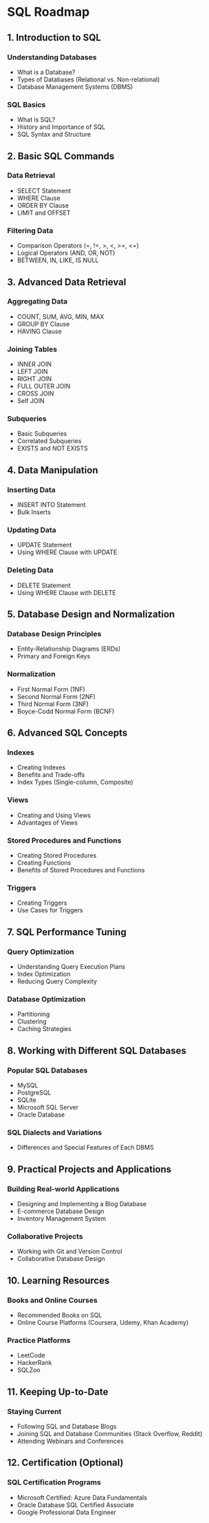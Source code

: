 # SQL Roadmap

## 1. Introduction to SQL
### Understanding Databases
- What is a Database?
- Types of Databases (Relational vs. Non-relational)
- Database Management Systems (DBMS)

### SQL Basics
- What is SQL?
- History and Importance of SQL
- SQL Syntax and Structure

## 2. Basic SQL Commands
### Data Retrieval
- SELECT Statement
- WHERE Clause
- ORDER BY Clause
- LIMIT and OFFSET

### Filtering Data
- Comparison Operators (=, !=, >, <, >=, <=)
- Logical Operators (AND, OR, NOT)
- BETWEEN, IN, LIKE, IS NULL

## 3. Advanced Data Retrieval
### Aggregating Data
- COUNT, SUM, AVG, MIN, MAX
- GROUP BY Clause
- HAVING Clause

### Joining Tables
- INNER JOIN
- LEFT JOIN
- RIGHT JOIN
- FULL OUTER JOIN
- CROSS JOIN
- Self JOIN

### Subqueries
- Basic Subqueries
- Correlated Subqueries
- EXISTS and NOT EXISTS

## 4. Data Manipulation
### Inserting Data
- INSERT INTO Statement
- Bulk Inserts

### Updating Data
- UPDATE Statement
- Using WHERE Clause with UPDATE

### Deleting Data
- DELETE Statement
- Using WHERE Clause with DELETE

## 5. Database Design and Normalization
### Database Design Principles
- Entity-Relationship Diagrams (ERDs)
- Primary and Foreign Keys

### Normalization
- First Normal Form (1NF)
- Second Normal Form (2NF)
- Third Normal Form (3NF)
- Boyce-Codd Normal Form (BCNF)

## 6. Advanced SQL Concepts
### Indexes
- Creating Indexes
- Benefits and Trade-offs
- Index Types (Single-column, Composite)

### Views
- Creating and Using Views
- Advantages of Views

### Stored Procedures and Functions
- Creating Stored Procedures
- Creating Functions
- Benefits of Stored Procedures and Functions

### Triggers
- Creating Triggers
- Use Cases for Triggers

## 7. SQL Performance Tuning
### Query Optimization
- Understanding Query Execution Plans
- Index Optimization
- Reducing Query Complexity

### Database Optimization
- Partitioning
- Clustering
- Caching Strategies

## 8. Working with Different SQL Databases
### Popular SQL Databases
- MySQL
- PostgreSQL
- SQLite
- Microsoft SQL Server
- Oracle Database

### SQL Dialects and Variations
- Differences and Special Features of Each DBMS

## 9. Practical Projects and Applications
### Building Real-world Applications
- Designing and Implementing a Blog Database
- E-commerce Database Design
- Inventory Management System

### Collaborative Projects
- Working with Git and Version Control
- Collaborative Database Design

## 10. Learning Resources
### Books and Online Courses
- Recommended Books on SQL
- Online Course Platforms (Coursera, Udemy, Khan Academy)

### Practice Platforms
- LeetCode
- HackerRank
- SQLZoo

## 11. Keeping Up-to-Date
### Staying Current
- Following SQL and Database Blogs
- Joining SQL and Database Communities (Stack Overflow, Reddit)
- Attending Webinars and Conferences

## 12. Certification (Optional)
### SQL Certification Programs
- Microsoft Certified: Azure Data Fundamentals
- Oracle Database SQL Certified Associate
- Google Professional Data Engineer
